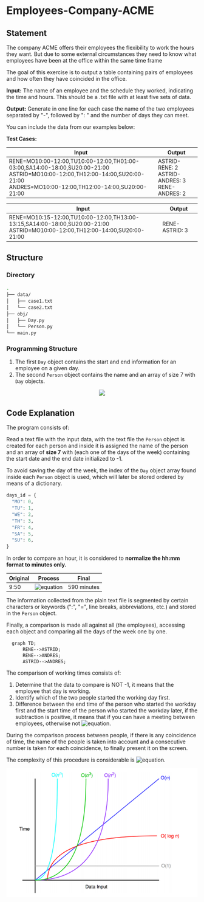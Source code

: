# Employees-Company-ACME

## Statement

The company ACME offers their employees the flexibility to work the hours they want. But due to some external circumstances they need to know what employees have been at the office within the same time frame

The goal of this exercise is to output a table containing pairs of employees and how often they have coincided in the office.

**Input:**
The name of an employee and the schedule they worked, indicating the time and hours. This should be a .txt file with at least five sets of data. 

**Output:**
Generate in one line for each case the name of the two employees separated by "-", followed by ": " and the number of days they can meet.

You can include the data from our examples below:

**Test Cases:**

| Input | Output |
| --- | --- |
| RENE=MO10:00-12:00,TU10:00-12:00,TH01:00-03:00,SA14:00-18:00,SU20:00-21:00<br>ASTRID=MO10:00-12:00,TH12:00-14:00,SU20:00-21:00<br>ANDRES=MO10:00-12:00,TH12:00-14:00,SU20:00-21:00 | ASTRID-RENE: 2<br>ASTRID-ANDRES: 3<br>RENE-ANDRES: 2 |

| Input | Output |
| --- | --- |
| RENE=MO10:15-12:00,TU10:00-12:00,TH13:00-13:15,SA14:00-18:00,SU20:00-21:00<br>ASTRID=MO10:00-12:00,TH12:00-14:00,SU20:00-21:00 | RENE-ASTRID: 3 |

## Structure

### Directory

```bash
.
├── data/
│   ├── case1.txt
│   └── case2.txt
├── obj/
│   ├── Day.py
│   └── Person.py
└── main.py
```

### Programming Structure

1. The first ``Day`` object contains the start and end information for an employee on a given day.
2. The second ``Person`` object contains the name and an array of size 7 with ``Day`` objects.

<p align="center">
  <img src="https://mermaid.ink/img/pako:eNptkcEKwjAMhl-l5KSoLzA86s2D4NGJhDXOwtZKkx5E9-5Gt6mb5hS-fCU_6Q2KYAkyKCpkXjksI9a5N1pbihy8Wd4XC7PCawtfWje6tciY2U6i86XxWNOb6RM2G8ey1-7wxiXJ8elNpgNk1f5C_GvxyGq-A-mKTxrnxTh_PIcUBywkGcLn4k4cxenV0f5fmf_ITT9tC-ZQU6zRWT3zK2UOciY9FWTaWjphqiSH3DeqpotFobV1EiJkJ6yY5oBJwu7qC8gkJuql7rc6q3kAq7aNIA">
</p>


## Code Explanation

The program consists of:

Read a text file with the input data, with the text file the ``Person`` object is created for each person and inside it is assigned the name of the person and an array of **size 7** with (each one of the days of the week) containing the start date and the end date initialized to -1.

To avoid saving the day of the week, the index of the ``Day`` object array found inside each ``Person`` object is used, which will later be stored ordered by means of a dictionary.

```python
days_id = {
  "MO": 0,
  "TU": 1,
  "WE": 2,
  "TH": 3,
  "FR": 4,
  "SA": 5,
  "SU": 6,
}
```

In order to compare an hour, it is considered to **normalize the hh:mm format to minutes only.**

| Original | Process | Final |
| --- | --- | --- |
| 9:50 | ![equation](https://latex.codecogs.com/svg.image?9&space;hours&space;*&space;60&space;&plus;&space;50&space;minutes) | 590 minutes |

The information collected from the plain text file is segmented by certain characters or keywords (":", "=", line breaks, abbreviations, etc.) and stored in the ``Person`` object.

Finally, a comparison is made all against all (the employees), accessing each object and comparing all the days of the week one by one. 

```mermaid
  graph TD;
      RENE-->ASTRID;
      RENE-->ANDRES;
      ASTRID-->ANDRES;
```

The comparison of working times consists of:

1. Determine that the data to compare is NOT -1, it means that the employee that day is working.
2. Identify which of the two people started the working day first.
3. Difference between the end time of the person who started the workday first and the start time of the person who started the workday later, if the subtraction is positive, it means that if you can have a meeting between employees, otherwise not ![equation](https://latex.codecogs.com/svg.image?(outPersonA&space;-&space;inPersonB)&space;\vee&space;(outPersonB&space;-&space;inPersonA)).

During the comparison process between people, if there is any coincidence of time, the name of the people is taken into account and a consecutive number is taken for each coincidence, to finally present it on the screen.

The complexity of this procedure is considerable is ![equation](https://latex.codecogs.com/svg.image?O(n^2)).

<p align="center">
  <img src="https://github.com/gabrielgt99/Employees-Company-ACME/blob/main/assets/big_o.png">
</p>
